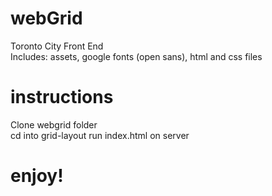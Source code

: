 # webGrid<br />
Toronto City Front End <br />
Includes: assets, google fonts (open sans), html and css files

# instructions <br />
Clone webgrid folder<br />
cd into grid-layout
run index.html on server

# enjoy!
